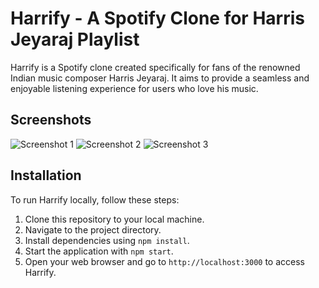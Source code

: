 # Harrify - A Spotify Clone for Harris Jeyaraj Playlist

Harrify is a Spotify clone created specifically for fans of the renowned Indian music composer Harris Jeyaraj. It aims to provide a seamless and enjoyable listening experience for users who love his music.

## Screenshots

![Screenshot 1]("screenshots/screenshot1.png")
![Screenshot 2](screenshots/screenshot2.png)
![Screenshot 3](screenshots/screenshot3.png)

## Installation

To run Harrify locally, follow these steps:

1. Clone this repository to your local machine.
2. Navigate to the project directory.
3. Install dependencies using `npm install`.
4. Start the application with `npm start`.
5. Open your web browser and go to `http://localhost:3000` to access Harrify.
